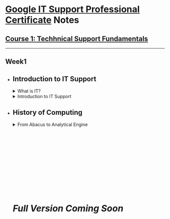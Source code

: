 # [Google IT Support Professional Certificate](https://www.coursera.org/professional-certificates/google-it-support) Notes

## [Course 1: Techhnical Support Fundamentals](https://www.coursera.org/learn/technical-support-fundamentals?specialization=google-it-support)
***

## Week1

- ## **Introduction to IT Support**

     <details><summary> What is IT? </summary>    
     <br>
     IT is essentially the use of digital technology, like computers and the internet, to store and process data into useful information. The IT industry refers to the entire scope of all the jobs and resources that are related to computing technologies within society, and there are a lot of different types of jobs in this field, from network engineers who ensure computers can communicate with each other, to hardware technicians who replace and repair components, to desktop support personnel who make sure that end users can use their software properly.   
     </details>

     <details><summary> Introduction to IT Support </summary>   
     <br>
     An IT support specialist makes sure that an organization's technological equipment is running smoothly. This includes managing, installing, maintaining, troubleshooting and configuring office and computing equipment.  
     </details>

- ## **History of Computing**

     <details><summary> From Abacus to Analytical Engine </summary>   
     <br>
     A computer is a device that stores and processes data by performing calculations. Before we had actual computer devices, the term computer was used to refer to someone who actually did the calculation.      
     <br><br>
     Do you know what an abacus is?
     <br>
     It looks like a wooden toy that a child would play with, but it's actually one of the earliest known computers. It was invented in 500 BC to count large numbers. While we have calculators like the old reliable TI-89s or the ones in our computers, abacuses actually are still used today.
     <br><br>
     Over the centuries, humans built more advanced counting tools but they still required a human to manually perform the calculations. The first major step forward was the invention of the mechanical calculator in the 17th century by Blaise Pascal. This device used a series of gears and levers to perform calculations for the user automatically. While it was limited to addition, subtraction, multiplication and division for pretty small numbers, it paved the way for more complex machines. 
     <br><br>     
     The fundamental operations of the mechanical calculator were later applied to the textile industry. Before we had streamlined manufacturing, looms were used to weave yarn into fabric. If you wanted to design patterns on your fabric, that took an incredible amount of manual work.
     <br>
     In the 1800s, a man by the name of Joseph Jacquard invented a programmable loom. These looms took a sequence of cards with holes in them. When the loom encountered a hole, it would hook the thread underneath it. If it didn't encounter a hole, the hook wouldn't thread anything. Eventually this spun up a design pattern on the fabric. These cards were known as punch cards. And while Mr. Jacquard reinvented the textile industry, he probably didn't realize that his invention would shaped the world of computing and the world itself today.
     <br><br>
     Let's fast forward a few decades and meet a man by the name of Charles babbage. Babbage was a gifted engineer who developed a series of machines that are now known as the greatest breakthrough on our way to the modern computer. He built what was called a difference engine. It was a very sophisticated version of some of the mechanical calculators we were just talking about. It could perform fairly complicated mathematical operations but not much else. Babbage's follow up to the difference engine was a machine he called the Analytical Engine. He was inspired by Jacquard's use of punch cards to automatically perform calculations instead of manually entering them by hand. Babbage used punch cards in his Analytical engine to allow people to predefine a series of calculations they wanted to perform. As impressive as this achievement was, the Analytical engine was still just a very advanced mechanical calculator.
     <br><br>
     It took the powerful insights of a mathematician named Ada Lovelace to realize the true potential of the analytical engine. She was the first person to recognize that the machine could be used for more than pure calculations. She developed the first algorithm for the engine. It was the very first example of computer programming. An algorithm is just a series of steps that solves specific problems. Because of Lovelace's discovery that algorithms could be programmed into the Analytical engine, it became the very first general purpose computing machine in history, and a great example that women have had some of the most valuable minds in technology since the 1800s.
     </details>
     
     
     
     
     <br><br><br><br><br><br><br><br><br><br><br>
     # _Full Version Coming Soon_
